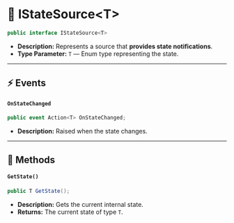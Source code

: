 # 🧩 IStateSource&lt;T&gt;

```csharp
public interface IStateSource<T>
```

- **Description:** Represents a source that <b>provides state notifications</b>.
- **Type Parameter:** `T` — Enum type representing the state.

--- 

## ⚡ Events

#### `OnStateChanged`

```csharp
public event Action<T> OnStateChanged;  
```

- **Description:** Raised when the state changes.

---

## 🏹 Methods

#### `GetState()`

```csharp
public T GetState();  
```

- **Description:** Gets the current internal state.
- **Returns:** The current state of type `T`.